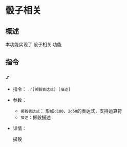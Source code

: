 # 骰子相关

## 概述

本功能实现了 骰子相关 功能

## 指令

### .r

- 指令： `.r[掷骰表达式] [描述]`

- 参数：

  - `掷骰表达式`： 形如`d100`、`2d50`的表达式，支持运算符
  - `描述`：掷骰描述

- 详情：

  掷骰
